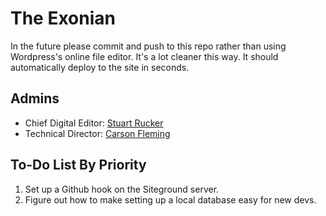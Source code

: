 # The Exonian
In the future please commit and push to this repo rather than using Wordpress's
online file editor. It's a lot cleaner this way. It should automatically deploy
to the site in seconds.

## Admins
- Chief Digital Editor: [Stuart Rucker](https://github.com/StuartRucker)
- Technical Director: [Carson Fleming](https://github.com/cflems)

## To-Do List By Priority
1. Set up a Github hook on the Siteground server.
2. Figure out how to make setting up a local database easy for new devs.
